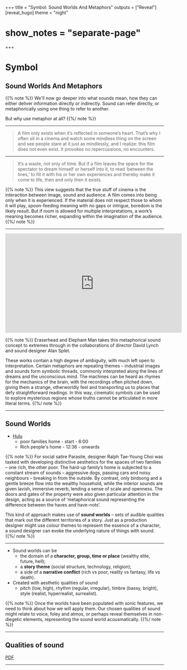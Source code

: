 +++
title = "Symbol: Sound Worlds And Metaphors"
outputs = ["Reveal"]
[reveal_hugo]
theme = "night"
# show_notes = "separate-page"
+++

# Symbol

## Sound Worlds And Metaphors

{{% note %}}
We'll now go deeper into what sounds mean, how they can either deliver information directly or indirectly. Sound can refer directly, or metaphorically using one thing to refer to another.

But why use metaphor at all?
{{%/ note %}}

---

> A film only exists when it’s reflected in someone’s heart. That’s why I often sit in a cinema and watch some mindless thing on the screen and see people stare at it just as mindlessly, and I realize: this film does not even exist. It provokes no repercussions, no encounters.

---

> It’s a waste, not only of time. But if a film leaves the space for the spectator to dream himself or herself into it, to read ‘between the lines,’ to fill it with his or her own experiences and thereby make it come to life, then and only then it exists.

{{% note %}}
This view suggests that the true stuff of cinema is the interaction between image, sound and audience. A film comes into being only when it is experienced. If the material does not respect those to whom it will play, spoon-feeding meaning with no gaps or intrigue, boredom is the likely result. But if room is allowed for multiple interpretations, a work’s meaning becomes richer, expanding within the imagination of the audience.
{{%/ note %}}

---

<iframe width="560" height="315" src="https://www.youtube.com/embed/qtOAimyUsvI" title="YouTube video player" frameborder="0" allow="accelerometer; autoplay; clipboard-write; encrypted-media; gyroscope; picture-in-picture" allowfullscreen></iframe>

{{% note %}}
Eraserhead and Elephant Man takes this metaphorical sound concept to extremes through in the collaborations of director David Lynch and sound designer Alan Splet.

These works contain a high degree of ambiguity, with much left open to interpretation. Certain metaphors are repeating themes – industrial images and sounds form symbolic threads, commonly interpreted along the lines of dreams and the unconscious mind. The machines can be heard as rhymes for the mechanics of the brain, with the recordings often pitched down, giving them a strange, otherworldly feel and transporting us to places that defy straightforward readings. In this way, cinematic symbols can be used to explore mysterious regions whose truths cannot be articulated in more literal terms.
{{%/ note %}}

---

## Sound Worlds

- [Hulu](https://www.hulu.com/watch/2fd691a0-f66b-467f-8635-00d7f151f3d4)
  - poor families home - start - 6:00
  - Rich people's home - 12:36 - onwards

{{% note %}}
For social satire Parasite, designer Ralph Tae-Young Choi was tasked with developing distinctive aesthetics for the spaces of two families – one rich, the other poor. The hard-up family’s home is subjected to a constant stream of sounds – aggressive dogs, passing cars and noisy neighbours – breaking in from the outside. By contrast, only birdsong and a gentle breeze flow into the wealthy household, while the interior sounds are given lavish, immersive reverb, lending a sense of scale and openness. The doors and gates of the property were also given particular attention in the design, acting as a source of ‘metaphorical sound representing the difference between the haves and have-nots’.

This kind of approach makes use of **sound worlds** – sets of audible qualities that mark out the different territories of a story. Just as a production designer might use colour themes to represent the essence of a character, a sound designer can evoke the underlying nature of things with sound.
{{%/ note %}}

---

- Sound worlds can be
  - the domain of a **character, group, time or place** (wealthy elite, future, hell);
  - a **story theme** (social structure, technology, religion);
  - a side of a **narrative conflict** (rich vs poor, reality vs fantasy, life
    vs death).
- Created with aesthetic qualities of sound
  - pitch (low, high), rhythm (regular, irregular), timbre (bassy, bright), style (realist, hyperrealist, surrealist).

{{% note %}}
Once the worlds have been populated with sonic features, we need to think about how we will apply them. Our chosen qualities of sound might relate to voice, foley and atmos, or perhaps reveal themselves in non-diegetic elements, representing the sound world acousmatically.
{{%/ note %}}

---

## Qualities of sound

[PDF](qualities-of-sound.pdf)

---
